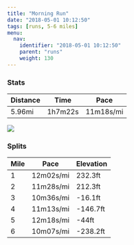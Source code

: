 ```yaml
---
title: "Morning Run"
date: "2018-05-01 10:12:50"
tags: [runs, 5-6 miles]
menu:
  nav:
    identifier: "2018-05-01 10:12:50"
    parent: "runs"
    weight: 130
---
```


### Stats

| Distance | Time | Pace |
|----------|------|------|
|5.96mi|1h7m22s|11m18s/mi|

<img src='https://maps.googleapis.com/maps/api/staticmap?maptype=roadmap&path=enc:mm|gGsdwlCdCqCdL`IdDzLHnG_BbEz@hAuElJQhM_BtH}CfDcLh]mQjVqC@PvRtXho@dBqH~Bcl@\aa@{@sMnD{TBpS`Eba@pDjORlLiPuEmGqJcOkLlMyQ|Kw]fDoD~AsGH}MtFcKYqBjCkGEcI_CmLyLgE&key=AIzaSyC1MId7bFpkLXNAaYhBSTb8jLyiSqzbDtM&size=800x800&markers=color:yellow|label:S|43.40455,23.22522&markers=color:green|label:F|43.40324999999999,23.226189999999995'>

### Splits

| Mile | Pace | Elevation |
|------|------|-----------|
|1|12m02s/mi|232.3ft|
|2|11m28s/mi|212.3ft|
|3|10m36s/mi|-16.1ft|
|4|11m13s/mi|-146.7ft|
|5|12m18s/mi|-44ft|
|6|10m07s/mi|-238.2ft|
